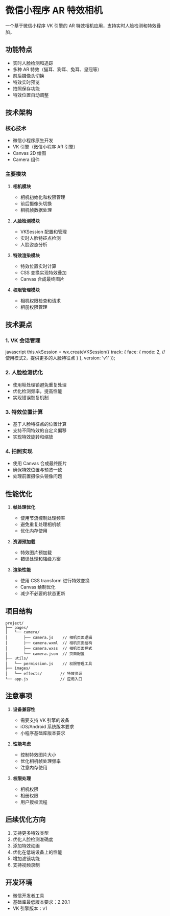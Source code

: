 # 微信小程序 AR 特效相机

一个基于微信小程序 VK 引擎的 AR 特效相机应用，支持实时人脸检测和特效叠加。

## 功能特点

- 实时人脸检测和追踪
- 多种 AR 特效（猫耳、狗耳、兔耳、皇冠等）
- 前后摄像头切换
- 特效实时预览
- 拍照保存功能
- 特效位置自动调整

## 技术架构

### 核心技术

- 微信小程序原生开发
- VK 引擎（微信小程序 AR 引擎）
- Canvas 2D 绘图
- Camera 组件

### 主要模块

1. **相机模块**
   - 相机初始化和权限管理
   - 前后摄像头切换
   - 相机帧数据处理

2. **人脸检测模块**
   - VKSession 配置和管理
   - 实时人脸特征点检测
   - 人脸姿态分析

3. **特效渲染模块**
   - 特效位置实时计算
   - CSS 变换实现特效叠加
   - Canvas 合成最终图片

4. **权限管理模块**
   - 相机权限检查和请求
   - 相册权限管理

## 技术要点

### 1. VK 会话管理
javascript
this.vkSession = wx.createVKSession({
track: {
face: {
mode: 2, // 使用模式2，提供更多的人脸特征点
}
},
version: 'v1'
});

### 2. 人脸检测优化
- 使用帧处理锁避免重复处理
- 优化检测频率，提高性能
- 实现错误恢复机制

### 3. 特效位置计算
- 基于人脸特征点的位置计算
- 支持不同特效的自定义偏移
- 实现特效旋转和缩放

### 4. 拍照实现
- 使用 Canvas 合成最终图片
- 确保特效位置与预览一致
- 处理前置摄像头镜像问题

## 性能优化

1. **帧处理优化**
   - 使用节流控制处理频率
   - 避免重复处理相机帧
   - 优化内存使用

2. **资源预加载**
   - 特效图片预加载
   - 错误处理和降级方案

3. **渲染性能**
   - 使用 CSS transform 进行特效变换
   - Canvas 绘制优化
   - 减少不必要的状态更新

## 项目结构

```
project/
├── pages/
│   └── camera/
│       ├── camera.js    // 相机页面逻辑
│       ├── camera.wxml  // 相机页面结构
│       ├── camera.wxss  // 相机页面样式
│       └── camera.json  // 页面配置
├── utils/
│   └── permission.js    // 权限管理工具
├── images/
│   └── effects/        // 特效资源
└── app.js              // 应用入口
```

## 注意事项

1. **设备兼容性**
   - 需要支持 VK 引擎的设备
   - iOS/Android 系统版本要求
   - 小程序基础库版本要求

2. **性能考虑**
   - 控制特效图片大小
   - 优化相机帧处理频率
   - 注意内存使用

3. **权限处理**
   - 相机权限
   - 相册权限
   - 用户授权流程

## 后续优化方向

1. 支持更多特效类型
2. 优化人脸检测准确度
3. 添加特效动画
4. 优化在低端设备上的性能
5. 增加滤镜功能
6. 支持视频录制

## 开发环境

- 微信开发者工具
- 基础库最低版本要求：2.20.1
- VK 引擎版本：v1